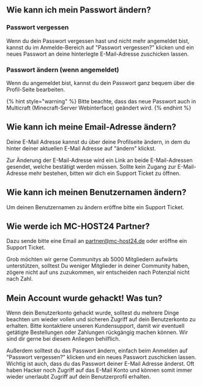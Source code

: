 ## Wie kann ich mein Passwort ändern?

### Passwort vergessen
Wenn du dein Passwort vergessen hast und nicht mehr angemeldet bist, kannst du im Anmelde-Bereich auf "Passwort vergessen?" klicken und ein neues Passwort an deine hinterlegte E-Mail-Adresse zuschicken lassen.

### Passwort ändern (wenn angemeldet)
Wenn du angemeldet bist, kannst du dein Passwort ganz bequem über die Profil-Seite bearbeiten.

{% hint style="warning" %}
Bitte beachte, dass das neue Passwort auch in Multicraft (Minecraft-Server Webinterface) geändert wird.
{% endhint %}


## Wie kann ich meine Email-Adresse ändern?

Deine E-Mail Adresse kannst du über deine Profilseite ändern, in dem du hinter deiner aktuellen E-Mail Adresse auf "ändern" klickst.

Zur Änderung der E-Mail-Adresse wird ein Link an beide E-Mail-Adressen gesendet, welche bestätigt werden müssen.
Sollte kein Zugang zur E-Mail-Adresse mehr bestehen, bitten wir dich ein Support Ticket zu öffnen.


## Wie kann ich meinen Benutzernamen ändern?

Um deinen Benutzernamen zu ändern eröffne bitte ein Support Ticket.


## Wie werde ich MC-HOST24 Partner?

Dazu sende bitte eine Email an partner@mc-host24.de oder eröffne ein Support Ticket.

Grob möchten wir gerne Communitys ab 5000 Mitgliedern aufwärts unterstützen, 
solltest Du weniger Mitglieder in deiner Community haben, zögere nicht auf uns zuzukommen, wir entscheiden nach Potenzial nicht nach Zahl.


## Mein Account wurde gehackt! Was tun?

Wenn dein Benutzerkonto gehackt wurde, solltest du mehrere Dinge beachten um wieder vollen und sicheren Zugriff auf dein Benutzerkonto zu erhalten.
Bitte kontaktiere unseren Kundensupport, damit wir eventuell getätigte Bestellungen oder Zahlungen rückgängig machen können. Wir sind dir gerne bei diesem Anliegen behilflich.

Außerdem solltest du das Passwort ändern, einfach beim Anmelden auf "Passwort vergessen?" klicken und ein neues Passwort zuschicken lassen.
Wichtig ist auch, dass du das Passwort deiner E-Mail Adresse änderst. Oft haben Hacker noch Zugriff auf das E-Mail Konto und können somit immer wieder unerlaubt Zugriff auf dein Benutzerprofil erhalten.